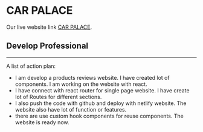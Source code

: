 # CAR PALACE

Our live website link [CAR PALACE](https://github.com/facebook/create-react-app).



## Develop Professional 
***
A list of action plan:
* I am develop a products reviews website. I have created lot of components. I am working on the website with react. 
* I have connect with react router for single page website. I have create lot of Routes for different sections.  
* I also push the code with github and deploy with netlify website. The website also have lot of function or features.
* there are use custom hook components for reuse components. The website is ready now. 

